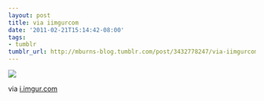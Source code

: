 ```yaml
---
layout: post
title: via iimgurcom
date: '2011-02-21T15:14:42-08:00'
tags:
- tumblr
tumblr_url: http://mburns-blog.tumblr.com/post/3432778247/via-iimgurcom
---
```

<img src="http://68.media.tumblr.com/tumblr_lgzpwj2kJJ1qzt3z9o1_1280.jpg"/>

via <a href="http://i.imgur.com/wl7eu.jpg">i.imgur.com</a>

